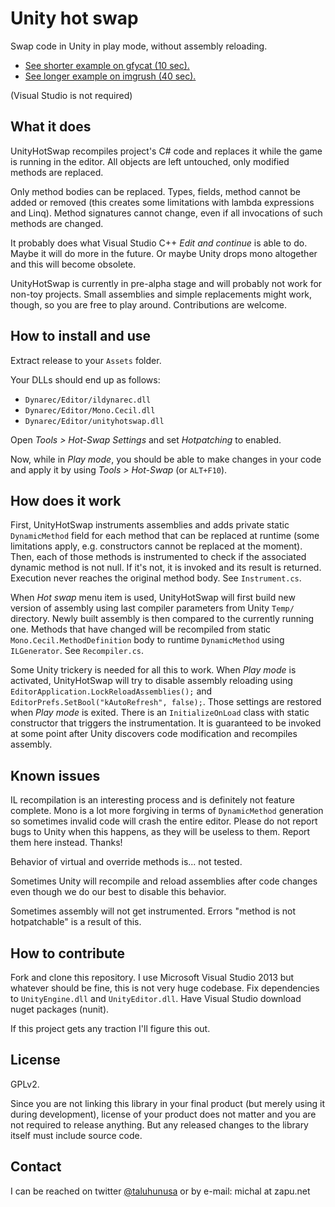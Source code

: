 # Unity hot swap

Swap code in Unity in play mode, without assembly reloading.

* [See shorter example on gfycat (10 sec).](http://gfycat.com/HandmadeFastAnole)
* [See longer example on imgrush (40 sec).](https://imgrush.com/TnDsx0wnsqWd/direct)

(Visual Studio is not required)

## What it does

UnityHotSwap recompiles project's C# code and replaces it while the game is running in the editor. All objects are left untouched, only modified methods are replaced.

Only method bodies can be replaced. Types, fields, method cannot be added or removed (this creates some limitations with lambda expressions and Linq). Method signatures cannot change, even if all invocations of such methods are changed.

It probably does what Visual Studio C++ *Edit and continue* is able to do. Maybe it will do more in the future. Or maybe Unity drops mono altogether and this will become obsolete.

UnityHotSwap is currently in pre-alpha stage and will probably not work for non-toy projects. Small assemblies and simple replacements might work, though, so you are free to play around. Contributions are welcome.

## How to install and use

Extract release to your `Assets` folder.

Your DLLs should end up as follows:

* `Dynarec/Editor/ildynarec.dll`
* `Dynarec/Editor/Mono.Cecil.dll`
* `Dynarec/Editor/unityhotswap.dll`

Open *Tools > Hot-Swap Settings* and set *Hotpatching* to enabled.

Now, while in *Play mode*, you should be able to make changes in your code and apply it by using *Tools > Hot-Swap* (or `ALT+F10`).

## How does it work

First, UnityHotSwap instruments assemblies and adds private static `DynamicMethod` field for each method that can be replaced at runtime (some limitations apply, e.g. constructors cannot be replaced at the moment). Then, each of those methods is instrumented to check if the associated dynamic method is not null. If it's not, it is invoked and its result is returned. Execution never reaches the original method body. See `Instrument.cs`.

When *Hot swap* menu item is used, UnityHotSwap will first build new version of assembly using last compiler parameters from Unity `Temp/` directory. Newly built assembly is then compared to the currently running one. Methods that have changed will be recompiled from static `Mono.Cecil.MethodDefinition` body to runtime `DynamicMethod` using `ILGenerator`. See `Recompiler.cs`.

Some Unity trickery is needed for all this to work. When *Play mode* is activated, UnityHotSwap will try to disable assembly reloading using `EditorApplication.LockReloadAssemblies();` and `EditorPrefs.SetBool("kAutoRefresh", false);`. Those settings are restored when *Play mode* is exited. There is an `InitializeOnLoad` class with static constructor that triggers the instrumentation. It is guaranteed to be invoked at some point after Unity discovers code modification and recompiles assembly.

## Known issues

IL recompilation is an interesting process and is definitely not feature complete. Mono is a lot more forgiving in terms of `DynamicMethod` generation so sometimes invalid code will crash the entire editor. Please do not report bugs to Unity when this happens, as they will be useless to them. Report them here instead. Thanks!

Behavior of virtual and override methods is... not tested.

Sometimes Unity will recompile and reload assemblies after code changes even though we do our best to disable this behavior.

Sometimes assembly will not get instrumented. Errors "method is not hotpatchable" is a result of this.

## How to contribute

Fork and clone this repository. I use Microsoft Visual Studio 2013 but whatever should be fine, this is not very huge codebase. Fix dependencies to `UnityEngine.dll` and `UnityEditor.dll`. Have Visual Studio download nuget packages (nunit).

If this project gets any traction I'll figure this out.

## License

GPLv2.

Since you are not linking this library in your final product (but merely using it during development), license of your product does not matter and you are not required to release anything. But any released changes to the library itself must include source code.

## Contact

I can be reached on twitter [@taluhunusa](https://twitter.com/taluhunusa) or by e-mail: michal at zapu.net
